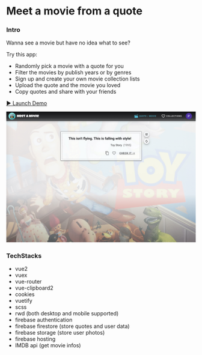 # Meet a movie from a quote

### Intro

Wanna see a movie but have no idea what to see?  
  
Try this app: 

- Randomly pick a movie with a quote for you  
- Filter the movies by publish years or by genres  
- Sign up and create your own movie collection lists 
- Upload the quote and the movie you loved
- Copy quotes and share with your friends


[▶️ Launch Demo](https://meet-a-movie.web.app/)

![Demo](public/img/demo-1.jpg)

### TechStacks
- vue2
- vuex
- vue-router
- vue-clipboard2
- cookies
- vuetify
- scss
- rwd (both desktop and mobile supported)
- firebase authentication
- firebase firestore (store quotes and user data)
- firebase storage (store user photos)
- firebase hosting
- IMDB api (get movie infos)
